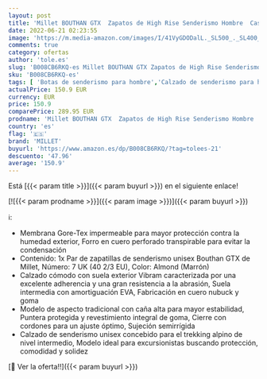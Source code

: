 ```yaml
---
layout: post
title: 'Millet BOUTHAN GTX  Zapatos de High Rise Senderismo Hombre  Castanp  Almond-Vt Amande 2183   40 2/3 EU'
date: 2022-06-21 02:23:55
image: 'https://m.media-amazon.com/images/I/41VyGDODalL._SL500_._SL400_.jpg'
comments: true
category: ofertas
author: 'tole.es'
slug: 'B008CB6RKQ-es Millet BOUTHAN GTX Zapatos de High Rise Senderismo Hombre...'
sku: 'B008CB6RKQ-es'
tags: [ 'Botas de senderismo para hombre','Calzado de senderismo para hombre','Calzado deportivo para hombre','Zapatillas y calzado deportivo para hombre','Zapatos','Zapatos para hombre','Zapatos y complementos','millet','zapatos','🇪🇸', ]
actualPrice: 150.9 EUR
currency: EUR
price: 150.9
comparePrice: 289.95 EUR
prodname: 'Millet BOUTHAN GTX  Zapatos de High Rise Senderismo Hombre  Castanp  Almond-Vt Amande 2183   40 2/3 EU'
country: 'es'
flag: '🇪🇸'
brand: 'MILLET'
buyurl: 'https://www.amazon.es/dp/B008CB6RKQ/?tag=tolees-21'
descuento: '47.96'
average: '150.9'
---
```


Está [{{< param title >}}]({{< param buyurl >}}) en el siguiente enlace!

[![{{< param prodname >}}]({{< param image >}})]({{< param buyurl >}})

ℹ️:

- Membrana Gore-Tex impermeable para mayor protección contra la humedad exterior, Forro en cuero perforado transpirable para evitar la condensación
- Contenido: 1x Par de zapatillas de senderismo unisex Bouthan GTX de Millet, Número: 7 UK (40 2/3 EU), Color: Almond (Marrón)
- Calzado cómodo con suela exterior Vibram caracterizada por una excelente adherencia y una gran resistencia a la abrasión, Suela intermedia con amortiguación EVA, Fabricación en cuero nubuck y goma
- Modelo de aspecto tradicional con caña alta para mayor estabilidad, Puntera protegida y revestimiento integral de goma, Cierre con cordones para un ajuste óptimo, Sujeción semirrígida
- Calzado de senderismo unisex concebido para el trekking alpino de nivel intermedio, Modelo ideal para excursionistas buscando protección, comodidad y solidez

[🛒 Ver la oferta!!]({{< param buyurl >}})
